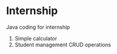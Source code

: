 # Internship
Java coding for internship 

1) Simple calculator
2) Student management CRUD operations 
